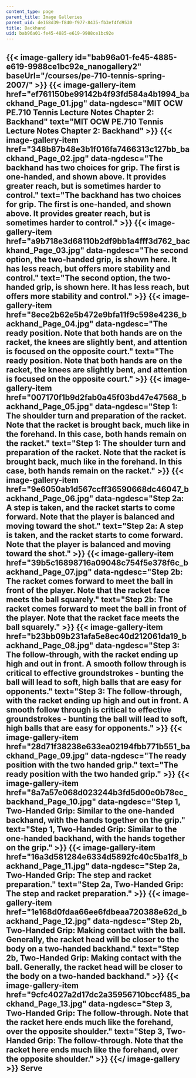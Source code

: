 ```yaml
---
content_type: page
parent_title: Image Galleries
parent_uid: de168d39-f840-f977-8435-fb3ef4fd9530
title: Backhand
uid: bab96a01-fe45-4885-e619-9988ce1bc92e
---
```


{{< image-gallery id="bab96a01-fe45-4885-e619-9988ce1bc92e_nanogallery2" baseUrl="/courses/pe-710-tennis-spring-2007/" >}}
{{< image-gallery-item href="ef761150be99142b4f93fd584a4b1994_backhand_Page_01.jpg" data-ngdesc="MIT OCW PE.710 Tennis Lecture Notes Chapter 2: Backhand" text="MIT OCW PE.710 Tennis Lecture Notes Chapter 2: Backhand" >}}
{{< image-gallery-item href="348b87b48e3b1f016fa7466313c127bb_backhand_Page_02.jpg" data-ngdesc="The backhand has two choices for grip. The first is one-handed, and shown above. It provides greater reach, but is sometimes harder to control." text="The backhand has two choices for grip. The first is one-handed, and shown above. It provides greater reach, but is sometimes harder to control." >}}
{{< image-gallery-item href="a9b718e3d68110b2df9bb1a4fff3d762_backhand_Page_03.jpg" data-ngdesc="The second option, the two-handed grip, is shown here. It has less reach, but offers more stability and control." text="The second option, the two-handed grip, is shown here. It has less reach, but offers more stability and control." >}}
{{< image-gallery-item href="8ece2b62e5b472e9bfa11f9c598e4236_backhand_Page_04.jpg" data-ngdesc="The ready position. Note that both hands are on the racket, the knees are slightly bent, and attention is focused on the opposite court." text="The ready position. Note that both hands are on the racket, the knees are slightly bent, and attention is focused on the opposite court." >}}
{{< image-gallery-item href="007170f1b9d2fab0a45f03bd47e47568_backhand_Page_05.jpg" data-ngdesc="Step 1: The shoulder turn and preparation of the racket. Note that the racket is brought back, much like in the forehand. In this case, both hands remain on the racket." text="Step 1: The shoulder turn and preparation of the racket. Note that the racket is brought back, much like in the forehand. In this case, both hands remain on the racket." >}}
{{< image-gallery-item href="9e6050ab1d567ccff36590668dc46047_backhand_Page_06.jpg" data-ngdesc="Step 2a: A step is taken, and the racket starts to come forward. Note that the player is balanced and moving toward the shot." text="Step 2a: A step is taken, and the racket starts to come forward. Note that the player is balanced and moving toward the shot." >}}
{{< image-gallery-item href="39b5c16898716a09048c754f5e378f6c_backhand_Page_07.jpg" data-ngdesc="Step 2b: The racket comes forward to meet the ball in front of the player. Note that the racket face meets the ball squarely." text="Step 2b: The racket comes forward to meet the ball in front of the player. Note that the racket face meets the ball squarely." >}}
{{< image-gallery-item href="b23bb09b231afa5e8ec40d212061da19_backhand_Page_08.jpg" data-ngdesc="Step 3: The follow-through, with the racket ending up high and out in front. A smooth follow through is critical to effective groundstrokes - bunting the ball will lead to soft, high balls that are easy for opponents." text="Step 3: The follow-through, with the racket ending up high and out in front. A smooth follow through is critical to effective groundstrokes - bunting the ball will lead to soft, high balls that are easy for opponents." >}}
{{< image-gallery-item href="28d71f38238e633ea02194fbb771b551_backhand_Page_09.jpg" data-ngdesc="The ready position with the two handed grip." text="The ready position with the two handed grip." >}}
{{< image-gallery-item href="8a7a57e068d023244b3fd5d00e0b78ec_backhand_Page_10.jpg" data-ngdesc="Step 1, Two-Handed Grip: Similar to the one-handed backhand, with the hands together on the grip." text="Step 1, Two-Handed Grip: Similar to the one-handed backhand, with the hands together on the grip." >}}
{{< image-gallery-item href="16a3d581284e6334d5892fc40c5ba1f8_backhand_Page_11.jpg" data-ngdesc="Step 2a, Two-Handed Grip: The step and racket preparation." text="Step 2a, Two-Handed Grip: The step and racket preparation." >}}
{{< image-gallery-item href="1e168d0fdaa66ee6fdbeaa720388e62d_backhand_Page_12.jpg" data-ngdesc="Step 2b, Two-Handed Grip: Making contact with the ball. Generally, the racket head will be closer to the body on a two-handed backhand." text="Step 2b, Two-Handed Grip: Making contact with the ball. Generally, the racket head will be closer to the body on a two-handed backhand." >}}
{{< image-gallery-item href="9cfc4027a2d17dc2a35956710bccf485_backhand_Page_13.jpg" data-ngdesc="Step 3, Two-Handed Grip: The follow-through. Note that the racket here ends much like the forehand, over the opposite shoulder." text="Step 3, Two-Handed Grip: The follow-through. Note that the racket here ends much like the forehand, over the opposite shoulder." >}}
{{</ image-gallery >}}
Serve
-----